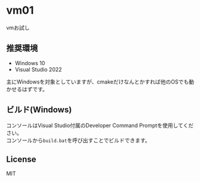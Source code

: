 # vm01
vmお試し

## 推奨環境
- Windows 10
- Visual Studio 2022

主にWindowsを対象としていますが、cmakeだけなんとかすれば他のOSでも動かせるはずです。

## ビルド(Windows)
コンソールはVisual Studio付属のDeveloper Command Promptを使用してください。\
コンソールから`build.bat`を呼び出すことでビルドできます。

## License
MIT
